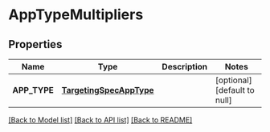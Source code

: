 # AppTypeMultipliers
## Properties

| Name | Type | Description | Notes |
|------------ | ------------- | ------------- | -------------|
| **APP\_TYPE** | [**TargetingSpecAppType**](TargetingSpecAppType.md) |  | [optional] [default to null] |

[[Back to Model list]](../README.md#documentation-for-models) [[Back to API list]](../README.md#documentation-for-api-endpoints) [[Back to README]](../README.md)

